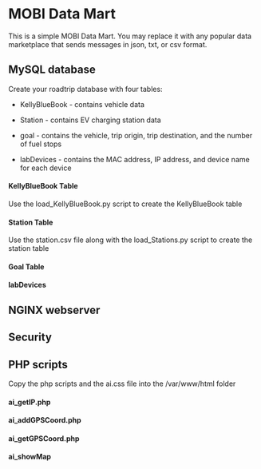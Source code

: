 <h1>MOBI Data Mart</h1>

This is a simple MOBI Data Mart.  You may replace it with any popular data marketplace that sends messages in json, txt, or csv format.

<h2>MySQL database</h2>

Create your roadtrip database with four tables:

- KellyBlueBook - contains vehicle data

- Station - contains EV charging station data

- goal - contains the vehicle, trip origin, trip destination, and the number of fuel stops

- labDevices - contains the MAC address, IP address, and device name for each device

<h4>KellyBlueBook Table</h4>
Use the load_KellyBlueBook.py script to create the KellyBlueBook table

<h4>Station Table</h4>
Use the station.csv file along with the load_Stations.py script to create the station table

<h4>Goal Table</h4>


<h4>labDevices</h4>


<h2>NGINX webserver</h2>


<h2>Security</h2>


<h2>PHP scripts</h2>
Copy the php scripts and the ai.css file into the /var/www/html folder

<h4>ai_getIP.php</h4>

<h4>ai_addGPSCoord.php</h4>

<h4>ai_getGPSCoord.php</h4>

<h4>ai_showMap</h4>
